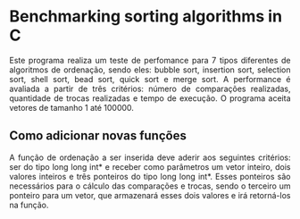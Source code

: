 # Benchmarking sorting algorithms in C
<p align="justify">Este programa realiza um teste de perfomance para 7 tipos diferentes de algoritmos
de ordenação, sendo eles: bubble sort, insertion sort, selection sort, shell sort, 
bead sort, quick sort e merge sort. A performance é avaliada a partir de três critérios:
número de comparações realizadas, quantidade de trocas realizadas e tempo de execução.
O programa aceita vetores de tamanho 1 até 100000.</p>

## Como adicionar novas funções
<p align="justify">A função de ordenação a ser inserida deve aderir aos seguintes critérios: ser do tipo
long long int* e receber como parâmetros um vetor inteiro, dois valores inteiros e três
ponteiros do tipo long long int*. Esses ponteiros são necessários para o cálculo das comparações 
e trocas, sendo o terceiro um ponteiro para um vetor, que armazenará esses dois valores e irá
retorná-los na função.</p>
